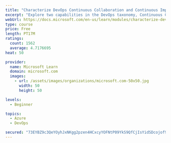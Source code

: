 ```yaml
---
title: "Characterize DevOps Continuous Collaboration and Continuous Improvement"
excerpt: "Explore two capabilities in the DevOps taxonomy, Continuous Collaboration and Continuous Improvement."
webUrl: https://docs.microsoft.com/en-us/learn/modules/characterize-devops-continous-collaboration-improvement/
type: course
price: Free
length: PT17M
ratings:
  count: 1562
  average: 4.7176695
heat: 50

provider:
  name: Microsoft Learn
  domain: microsoft.com
  images:
    - url: /assets/images/organizations/microsoft.com-50x50.jpg
      width: 50
      height: 50

levels:
  - Beginner

topics:
  - Azure
  - DevOps

secured: "73EYBZ9c3QeYOyhJxNKgg2pzen4HCxcyYOFNtP09YkS9QfCjIsYidSDcojof9lMi4QEAJZIgUwcDtLzDWnmVipzHSeBJAa8RYz5QJVbYlQSHqivjMTISqwzDV7Vf0xpNPv4V8hzzCJm0Cq4PLUJX4UCPdd5IJYdqDBuSukHkp9Z1x6e6B2w3kWh5YQkyTibEk4z5sX1GJNhoJ4R31LOLq1JtS/MXWsDhtG0JLTt1b939sLfmpCYDjFKl+TLTUGwGx+LxRtuNg1VMMPlYmngV0LmPay/zSBXMEf4vIH98FmZWuAJao33jH0RPjZCDCBiY72CUn2eSzxf/I1bvrlYWHaiKokLJI0Crm6tuVh5LR5xMjP6Wywlw/N433K96XiLf0kQJ1/fc0+SuYNfcxkFzLfxzOZq3rNg+l91W2IPsUl0=;xGgrcNC6gJPp386UGn+yyw=="
---
```


